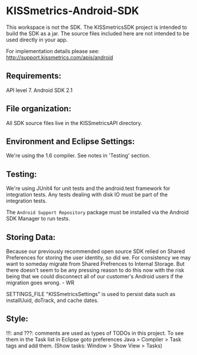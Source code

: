 KISSmetrics-Android-SDK
=======================

This workspace is not the SDK. The KISSmetricsSDK project is intended to build the SDK as a jar.
The source files included here are not intended to be used directly in your app.

For implementation details please see: http://support.kissmetrics.com/apis/android


Requirements:
-------------
API level 7. Android SDK 2.1


File organization:
------------------
All SDK source files live in the KISSmetricsAPI directory.


Environment and Eclipse Settings:
---------------------------------
We're using the 1.6 compiler. See notes in 'Testing' section.


Testing:
--------
We're using JUnit4 for unit tests and the android.test framework for integration tests.
Any tests dealing with disk IO must be part of the integration tests.

The `Android Support Repository` package must be installed via the Android SDK Manager to run tests.

Storing Data:
-------------
Because our previously recommended open source SDK relied on Shared Preferences for storing the user identity, so did we. For consistency we may want to someday migrate from Shared Prefrences to Internal Storage. But there doesn't seem to be any pressing reason to do this now with the risk being that we could disconnect all of our customer's Android users if the migration goes wrong. - WR

SETTINGS_FILE "KISSmetricsSettings" is used to persist data such as installUuid, doTrack, and cache dates.


Style:
-------
!!!: and ???: comments are used as types of TODOs in this project. To see them in the Task list in Eclipse goto preferences Java > Compiler > Task tags and add them.
(Show tasks: Window > Show View > Tasks)



